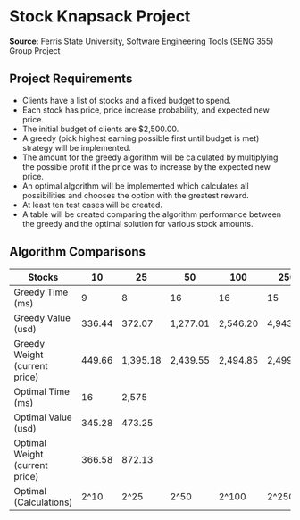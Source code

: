 # Stock Knapsack Project

**Source**: 
Ferris State University, 
Software Engineering Tools (SENG 355) Group Project

## Project Requirements
- Clients have a list of stocks and a fixed budget to spend.
- Each stock has price, price increase probability, and expected new price.
- The initial budget of clients are $2,500.00.
- A greedy (pick highest earning possible first until budget is met) strategy will be implemented.
- The amount for the greedy algorithm will be calculated by multiplying the possible profit if the price was to increase by the expected new price.
- An optimal algorithm will be implemented which calculates all possibilities and chooses the option with the greatest reward.
- At least ten test cases will be created.
- A table will be created comparing the algorithm performance between the greedy and the optimal solution for various stock amounts.

## Algorithm Comparisons

| Stocks                         | 10     | 25       | 50       | 100      | 250      | 500      | 1,000    | 5,000     | 10,000    | 15,000    |
|--------------------------------|--------|----------|----------|----------|----------|----------|----------|-----------|-----------|-----------|
| Greedy Time (ms)               | 9      | 8        | 16       | 16       | 15       | 17       | 13       | 25        | 29        | 27        |
| Greedy Value (usd)             | 336.44 | 372.07   | 1,277.01 | 2,546.20 | 4,943.88 | 7,168.11 | 9,916.10 | 17,920.12 | 21,768.62 | 26,273.57 |
| Greedy Weight (current price)  | 449.66 | 1,395.18 | 2,439.55 | 2,494.85 | 2,499.65 | 2,499.92 | 2,499.88 | 2,499.94  | 2,500.00  | 2,500.00  |
| Optimal Time (ms)              | 16     | 2,575    |          |          |          |          |          |           |           |           |
| Optimal Value (usd)            | 345.28 | 473.25   |          |          |          |          |          |           |           |           |
| Optimal Weight (current price) | 366.58 | 872.13   |          |          |          |          |          |           |           |           |
| Optimal (Calculations)         | 2^10   | 2^25     | 2^50     | 2^100    | 2^250    | 2^500    | 2^1,000  | 2^5,000   | 2^10,000  | 2^15,000  |
